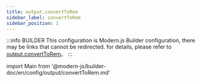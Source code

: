 ```yaml
---
title: output.convertToRem
sidebar_label: convertToRem
sidebar_position: 1
---
```


:::info BUILDER
This configuration is Modern.js Builder configuration, there may be links that cannot be redirected. for details, please refer to [output.convertToRem](https://modernjs.dev/builder/zh/api/config-output.html#output-converttorem)。
:::

import Main from '@modern-js/builder-doc/en/config/output/convertToRem.md'

<Main />
